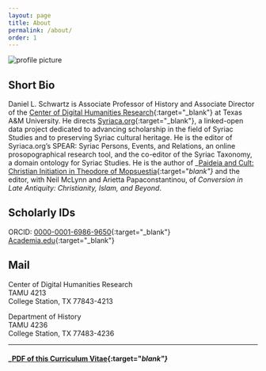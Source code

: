 ```yaml
---
layout: page
title: About
permalink: /about/
order: 1
---
```


![profile picture](/cv/images/headshot2019.jpg)

## Short Bio
Daniel L. Schwartz is Associate Professor of History and Associate Director of the
[Center of Digital Humanities Research](http://codhr.dh.tamu.edu/){:target="_blank"} at Texas A&M University. He directs 
[Syriaca.org](http://syriaca.org){:target="_blank"},   a linked-open data project dedicated to advancing scholarship 
in the field of Syriac Studies and to preserving Syriac cultural heritage. He is the editor of 
Syriaca.org’s SPEAR: Syriac Persons, Events, and Relations, an online prosopographical research tool, 
and the co-editor of the Syriac Taxonomy, a domain ontology for Syriac Studies. He is the author of 
_[Paideia and Cult: Christian Initiation in Theodore of Mopsuestia](https://chs.harvard.edu/CHS/article/display/5813.daniel-l-schwartz-paideia-and-cult-christian-initiation-in-theodore-of-mopsuestia){:target="_blank"}_ 
and the editor, with Neil McLynn and Arietta Papaconstantinou, of _Conversion in Late Antiquity: 
Christianity, Islam, and Beyond_.
  

## Scholarly IDs

ORCID: [0000-0001-6986-9650](https://orcid.org/0000-0001-6986-9650){:target="_blank"}  
[Academia.edu](https://tamu.academia.edu/DanielSchwartz){:target="_blank"}

## Mail

Center of Digital Humanities Research  
TAMU 4213  
College Station, TX 77843-4213  


Department of History  
TAMU 4236  
College Station, TX 77483-4236  

---
#### _[PDF of this Curriculum Vitae](/cv/pdfs/Schwartz_CV_T&P.pdf){:target="_blank"}_

  




[jekyll-organization]: https://github.com/jekyll

